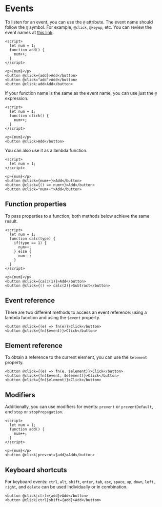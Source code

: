 # Events

To listen for an event, you can use the `@` attribute. The event name should follow the `@` symbol. For example, `@click`, `@keyup`, etc. You can review the event names at <a href="https://www.w3schools.com/jsref/dom_obj_event.asp" target="_blank">this link</a>.

```nit
<script>
  let num = 1;
  function add() {
    num++;
  }
</script>

<p>{num}</p>
<button @click={add}>Add</button>
<button @click="add">Add</button>
<button @click:add>Add</button>
```

If your function name is the same as the event name, you can use just the `@` expression.

```nit
<script>
  let num = 1;
  function click() {
    num++;
  }
</script>

<p>{num}</p>
<button @click>Add</button>
```

You can also use it as a lambda function.

```nit
<script>
  let num = 1;
</script>

<p>{num}</p>
<button @click={num++}>Add</button>
<button @click={() => num++}>Add</button>
<button @click="num++">Add</button>
```

## Function properties

To pass properties to a function, both methods below achieve the same result.

```nit
<script>
  let num = 1;
  function calc(type) {
    if(type == 1) {
      num++;
    } else {
      num--;
    }
  }
</script>

<p>{num}</p>
<button @click={calc(1)}>Add</button>
<button @click={() => calc(2)}>Subtract</button>
```

## Event reference

There are two different methods to access an event reference: using a lambda function and using the `$event` property.

```nit
<button @click={(e) => fn(e)}>Click</button>
<button @click={fn($event)}>Click</button>
```

## Element reference

To obtain a reference to the current element, you can use the `$element` property.

```nit
<button @click={(e) => fn(e, $element)}>Click</button>
<button @click={fn($event, $element)}>Click</button>
<button @click={fn($element)}>Click</button>
```

## Modifiers

Additionally, you can use modifiers for events: `prevent` or `preventDefault`, and `stop` or `stopPropagation`.

```nit
<script>
  let num = 1;
  function add() {
    num++;
  }
</script>

<p>{num}</p>
<button @click|prevent={add}>Add</button>
```

## Keyboard shortcuts

For keyboard events: `ctrl`, `alt`, `shift`, `enter`, `tab`, `esc`, `space`, `up`, `down`, `left`, `right`, and `delete` can be used individually or in combination.

```nit
<button @click|ctrl={add}>Add</button>
<button @click|ctrl|shift={add}>Add</button>
```
